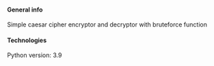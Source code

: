 #### General info
Simple caesar cipher encryptor and decryptor with bruteforce function

#### Technologies
Python version: 3.9
